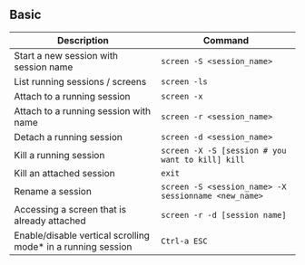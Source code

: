 
## Basic

| Description 				| Command 				|
|---------------------------------------|---------------------------------------|
| Start a new session with session name | `screen -S <session_name>`		|
| List running sessions / screens	      | `screen -ls`				|
| Attach to a running session		        | `screen -x`				|
| Attach to a running session with name	| `screen -r <session_name>`		|
| Detach a running session		          | `screen -d <session_name>`		|
| Kill a running session                | `screen -X -S [session # you want to kill] kill` |
| Kill an attached session                | `exit` |
| Rename a session                | `screen -S <session_name> -X sessionname <new_name>` |
| Accessing a screen that is already attached | `screen -r -d [session name]` |
| Enable/disable vertical scrolling mode* in a running session		| `Ctrl-a ESC`		|

